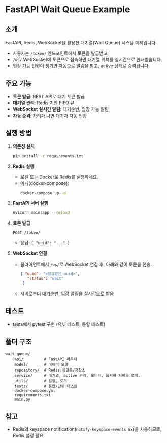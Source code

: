 # FastAPI Wait Queue Example

## 소개
 FastAPI, Redis, WebSocket을 활용한 대기열(Wait Queue) 시스템 예제입니다.
- 사용자는 `/token/` 엔드포인트에서 토큰을 발급받고,
- `/ws/` WebSocket에 토큰으로 접속하면 대기열 위치를 실시간으로 안내받습니다.
- 입장 가능 인원이 생기면 자동으로 알림을 받고, active 상태로 승격됩니다.

## 주요 기능
- **토큰 발급**: REST API로 대기 토큰 발급
- **대기열 관리**: Redis 기반 FIFO 큐
- **WebSocket 실시간 알림**: 대기순번, 입장 가능 알림
- **자동 승격**: 자리가 나면 대기자 자동 입장

## 실행 방법

1. **의존성 설치**
   ```bash
   pip install -r requirements.txt
   ```

2. **Redis 실행**
   - 로컬 또는 Docker로 Redis를 실행하세요.
   - 예시(docker-compose):
     ```bash
     docker-compose up -d
     ```

3. **FastAPI 서버 실행**
   ```bash
   uvicorn main:app --reload
   ```

4. **토큰 발급**
   ```http
   POST /token/
   ```
   - 응답: `{ "uuid": "..." }`

5. **WebSocket 연결**
   - 클라이언트에서 `/ws/`로 WebSocket 연결 후, 아래와 같이 토큰을 전송:
     ```json
     { "uuid": "<발급받은 uuid>",
        "status": "wait"
      }

     ```
   - 서버로부터 대기순번, 입장 알림을 실시간으로 받음

## 테스트
- tests에서 pytest 구현 (유닛 테스트, 통합 테스트)

## 폴더 구조

```
wait_queue/
    api/         # FastAPI 라우터
    model/       # 데이터 모델
    repository/  # Redis 싱글톤/저장소
    service/     # 대기열, active 관리, 모니터, 옵저버 서비스 로직.
    utils/       # 설정, 로거
    tests/       # 통합/단위 테스트
    docker-compose.yml
    requirements.txt
    main.py
```

## 참고
- Redis의 keyspace notification(`notify-keyspace-events Ex`)을 사용하므로, Redis 설정 필요